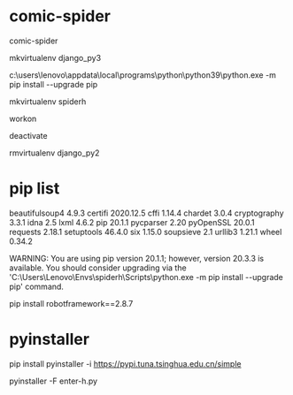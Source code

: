 # comic-spider
comic-spider

mkvirtualenv   django_py3

c:\users\lenovo\appdata\local\programs\python\python39\python.exe -m pip install --upgrade pip

mkvirtualenv   spiderh

workon

deactivate

rmvirtualenv   django_py2

# pip list

beautifulsoup4 4.9.3
certifi        2020.12.5
cffi           1.14.4
chardet        3.0.4
cryptography   3.3.1
idna           2.5
lxml           4.6.2
pip            20.1.1
pycparser      2.20
pyOpenSSL      20.0.1
requests       2.18.1
setuptools     46.4.0
six            1.15.0
soupsieve      2.1
urllib3        1.21.1
wheel          0.34.2

WARNING: You are using pip version 20.1.1; however, version 20.3.3 is available.
You should consider upgrading via the 'C:\Users\Lenovo\Envs\spiderh\Scripts\python.exe -m pip install --upgrade pip' command.

pip install robotframework==2.8.7

# pyinstaller 
pip install pyinstaller -i https://pypi.tuna.tsinghua.edu.cn/simple

pyinstaller -F enter-h.py
